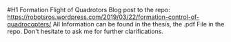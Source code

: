 #H1 Formation Flight of Quadrotors
Blog post to the repo: https://robotsros.wordpress.com/2019/03/22/formation-control-of-quadrocopters/
All Information can be found in the thesis, the .pdf File in the repo. Don't hesitate to ask me for further clarifications.
